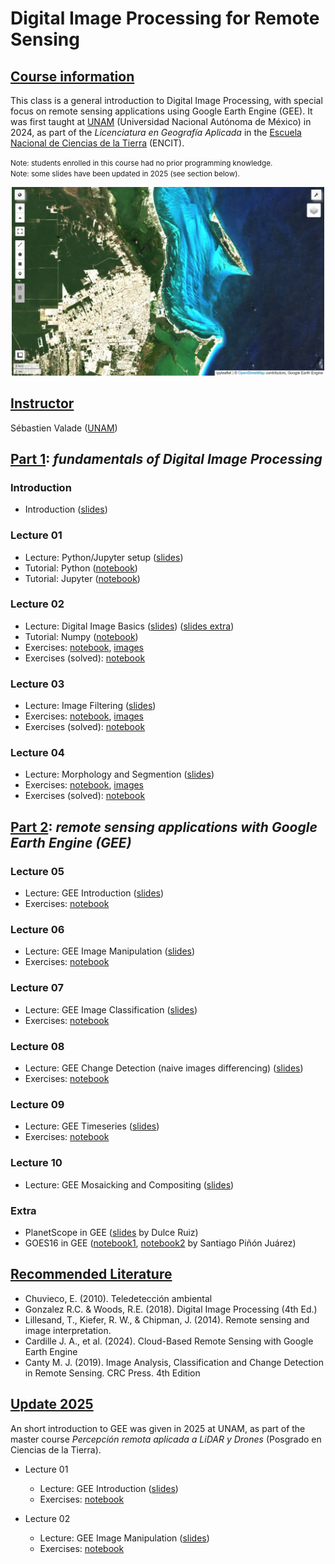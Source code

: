 # Digital Image Processing for Remote Sensing

## <u>Course information</u>
This class is a general introduction to Digital Image Processing, with special focus on remote sensing applications using Google Earth Engine (GEE). It was first taught at [UNAM](https://www.unam.mx/) (Universidad Nacional Autónoma de México) in 2024, as part of the *Licenciatura en Geografía Aplicada* in the [Escuela Nacional de Ciencias de la Tierra](https://www.encit.unam.mx/) (ENCIT).<br>

<small>Note: students enrolled in this course had no prior programming knowledge.</small>  
<small>Note: some slides have been updated in 2025 (see section below).</small>

<div style="text-align: center; margin-top: 0;">
    <img src="featured.jpg" alt="" width="500"/>
</div>

## <u>Instructor</u>
Sébastien Valade ([UNAM](https://svalade.github.io/))

## <u>Part 1</u>: *fundamentals of Digital Image Processing*

### Introduction 
* Introduction ([slides](https://raw.githubusercontent.com/svalade/dip4rs/master/lectures/pdfs_2024/DIP4RS_00_introduction.pdf))
  
### Lecture 01
* Lecture: Python/Jupyter setup ([slides](https://raw.githubusercontent.com/svalade/dip4rs/master/lectures/pdfs_2024/DIP4RS_01_lecture.pdf))
* Tutorial: Python ([notebook](https://github.com/svalade/dip4rs/blob/master/exercises/01/DIP4RS_01_python-tutorial.ipynb))
* Tutorial: Jupyter ([notebook](https://github.com/svalade/dip4rs/blob/master/exercises/01/DIP4RS_01_jupyter-tutorial.ipynb))

### Lecture 02
* Lecture: Digital Image Basics ([slides](https://raw.githubusercontent.com/svalade/dip4rs/master/lectures/pdfs_2024/DIP4RS_02_lecture.pdf)) ([slides extra](https://raw.githubusercontent.com/svalade/dip4rs/master/lectures/pdfs_2024/DIP4RS_02_lecture_extra.pdf))
* Tutorial: Numpy ([notebook](https://github.com/svalade/dip4rs/blob/master/exercises/02/DIP4RS_02_numpy-tutorial.ipynb))
* Exercises: [notebook](https://github.com/svalade/dip4rs/blob/master/exercises/02/exercises.ipynb), [images](https://github.com/svalade/dip4rs/blob/master/exercises/02/exercises_images.zip)
* Exercises (solved): [notebook](https://github.com/svalade/dip4rs/blob/master/exercises/02/exercises_solved-live.ipynb)

### Lecture 03
* Lecture: Image Filtering ([slides](https://raw.githubusercontent.com/svalade/dip4rs/master/lectures/pdfs_2024/DIP4RS_03_lecture.pdf))
* Exercises: [notebook](https://github.com/svalade/dip4rs/blob/master/exercises/03/exercises.ipynb), [images](https://github.com/svalade/dip4rs/blob/master/exercises/03/exercises_images.zip)
* Exercises (solved): [notebook](https://github.com/svalade/dip4rs/blob/master/exercises/03/exercises_solved-live.ipynb)

### Lecture 04
* Lecture: Morphology and Segmention ([slides](https://raw.githubusercontent.com/svalade/dip4rs/master/lectures/pdfs_2024/DIP4RS_04_lecture.pdf))
* Exercises: [notebook](https://github.com/svalade/dip4rs/blob/master/exercises/04/exercises.ipynb), [images](https://github.com/svalade/dip4rs/blob/master/exercises/04/exercises_images.zip)
* Exercises (solved): [notebook](https://github.com/svalade/dip4rs/blob/master/exercises/04/exercises_solved-live.ipynb)

## <u>Part 2</u>: *remote sensing applications with Google Earth Engine (GEE)*

### Lecture 05
* Lecture: GEE Introduction ([slides](https://raw.githubusercontent.com/svalade/dip4rs/master/lectures/pdfs_2024/DIP4RS_05_lecture.pdf))
* Exercises: [notebook](https://github.com/svalade/dip4rs/blob/master/exercises/05/exercises.ipynb)

### Lecture 06
* Lecture: GEE Image Manipulation ([slides](https://raw.githubusercontent.com/svalade/dip4rs/master/lectures/pdfs_2024/DIP4RS_06_lecture.pdf))
* Exercises: [notebook](https://github.com/svalade/dip4rs/blob/master/exercises/06/exercises.ipynb)

### Lecture 07
* Lecture: GEE Image Classification ([slides](https://raw.githubusercontent.com/svalade/dip4rs/master/lectures/pdfs_2024/DIP4RS_07_lecture.pdf))
* Exercises: [notebook](https://github.com/svalade/dip4rs/blob/master/exercises/07/exercises.ipynb)

### Lecture 08
* Lecture: GEE Change Detection (naive images differencing) ([slides](https://raw.githubusercontent.com/svalade/dip4rs/master/lectures/pdfs_2024/DIP4RS_08_lecture.pdf))
* Exercises: [notebook](https://github.com/svalade/dip4rs/blob/master/exercises/08/exercises.ipynb)

### Lecture 09
* Lecture: GEE Timeseries ([slides](https://raw.githubusercontent.com/svalade/dip4rs/master/lectures/pdfs_2024/DIP4RS_09_lecture.pdf))
* Exercises: [notebook](https://github.com/svalade/dip4rs/blob/master/exercises/09/exercises.ipynb)

### Lecture 10
* Lecture: GEE Mosaicking and Compositing ([slides](https://raw.githubusercontent.com/svalade/dip4rs/master/lectures/pdfs_2024/DIP4RS_10_lecture.pdf))
<!-- * Exercises: [notebook](https://github.com/svalade/dip4rs/blob/master/exercises/10/exercises.ipynb) -->

### Extra
* PlanetScope in GEE ([slides](https://raw.githubusercontent.com/svalade/dip4rs/master/lectures/pdfs_2024/DIP4RS_extra_PlanetScope.pdf) by Dulce Ruiz)
* GOES16 in GEE ([notebook1](https://github.com/svalade/dip4rs/blob/master/exercises/GOES/GOES16_ash.ipynb), [notebook2](https://github.com/svalade/dip4rs/blob/master/exercises/GOES/GOES16_eclipse.ipynb) by Santiago Piñón Juárez)

## <u>Recommended Literature</u>
* Chuvieco, E. (2010). Teledetección ambiental
* Gonzalez R.C. & Woods, R.E. (2018). Digital Image Processing (4th Ed.)
* Lillesand, T., Kiefer, R. W., & Chipman, J. (2014). Remote sensing and image interpretation.
* Cardille J. A., et al. (2024). Cloud-Based Remote Sensing with Google Earth Engine
* Canty M. J. (2019). Image Analysis, Classification and Change Detection in Remote Sensing. CRC Press. 4th Edition

## <u>Update 2025</u>
An short introduction to GEE was given in 2025 at UNAM, as part of the master course *Percepción remota aplicada a LiDAR y Drones* (Posgrado en Ciencias de la Tierra).

* Lecture 01
  - Lecture: GEE Introduction ([slides](https://raw.githubusercontent.com/svalade/dip4rs/master/2025/lectures/Lecture-01_GEE-intro_compressed.pdf))
  - Exercises: [notebook](https://github.com/svalade/dip4rs/blob/master/2025/exercises/Lecture-01_GEE-intro.ipynb)
  
* Lecture 02
  - Lecture: GEE Image Manipulation ([slides](https://raw.githubusercontent.com/svalade/dip4rs/master/2025/lectures/Lecture-02_GEE-image-manipulation_compressed.pdf))
  - Exercises: [notebook](https://github.com/svalade/dip4rs/blob/master/2025/exercises/Lecture-02_GEE-image-manipulation.ipynb)